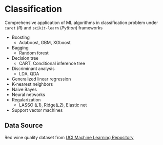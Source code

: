 # Classification
Comprehensive application of ML algorithms in classification problem under `caret` (*R*) and `scikit-learn` (*Python*) frameworks 
* Boosting
    * Adaboost, GBM, XGboost
* Bagging
    * Random forest
* Decision tree
    * CART, Conditional inference tree
* Discriminant analysis
    * LDA, QDA
* Generalized linear regression
* K-nearest neighbors
* Naive Bayes
* Neural networks
* Regularization
    * LASSO (*L1*), Ridge(*L2*), Elastic net
* Support vector machines  

## Data Source
Red wine quality dataset from [UCI Machine Learning Repository](https://archive.ics.uci.edu/ml/datasets/Wine+Quality)
